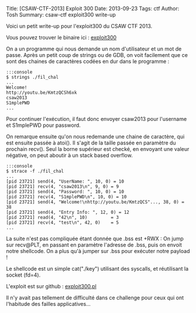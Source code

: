 Title: [CSAW-CTF-2013] Exploit 300
Date: 2013-09-23
Tags: ctf
Author: Tosh
Summary: csaw-ctf exploit300 write-up

Voici un petit write-up pour l'exploit300 du CSAW CTF 2013.

Vous pouvez trouver le binaire ici : [exploit300](http://www.t0x0sh.org/repo/CTF/CSAW_2013/exploit300)

On a un programme qui nous demande un nom d'utilisateur et un mot de passe. Après un petit coup de strings ou de GDB, on voit facilement que ce sont des chaines de caractères codées en dur dans le programme :

	:::console
	$ strings ./fil_chal
	...
	Welcome!
	http://youtu.be/KmtzQCSh6xk
	csaw2013
	S1mplePWD
	...

Pour continuer l'exécution, il faut donc envoyer csaw2013 pour l'username et S1mplePWD pour password.

On remarque ensuite qu'on nous redemande une chaine de caractère, qui est ensuite passée à atoi(). Il s'agit de la taille passée en paramètre du prochain recv(). Seul la borne supérieur est checké, en envoyant une valeur négative, on peut aboutir à un stack based overflow.

	:::console
	$ strace -f ./fil_chal
	...
	[pid 23721] send(4, "UserName: ", 10, 0) = 10
	[pid 23721] recv(4, "csaw2013\n", 9, 0) = 9
	[pid 23721] send(4, "Password: ", 10, 0) = 10
	[pid 23721] recv(4, "S1mplePWD\n", 10, 0) = 10
	[pid 23721] send(4, "Welcome!\nhttp://youtu.be/KmtzQCS"..., 38, 0) = 38
	[pid 23721] send(4, "Entry Info: ", 12, 0) = 12
	[pid 23721] read(4, "42\n", 10)         = 3
	[pid 23721] recv(4, "test\n", 42, 0)    = 5
	...

La suite n'est pas compliquée étant donnée que .bss est +RWX :
On jump sur recv@PLT, en passant en paramètre l'adresse de .bss, puis on envoit notre shellcode. On a plus qu'à jumper sur .bss pour exécuter notre payload !

Le shellcode est un simple cat("./key") utilisant des syscalls, et réutilisant la socket (fd=4).

L'exploit est sur github : [exploit300.pl](https://github.com/t00sh/ctf/blob/master/csaw_ctf_2013/exploit300.pl)



Il n'y avait pas tellement de difficulté dans ce challenge pour ceux qui ont l'habitude des failles applicatives...
